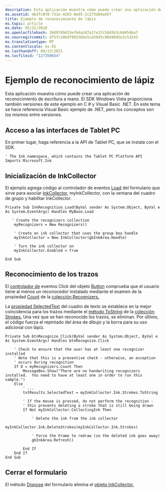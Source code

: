 ```yaml
---
description: Esta aplicación muestra cómo puede crear una aplicación de reconocimiento de escritura a mano. El SDK Windows Vista proporciona también versiones de este ejemplo en C \# y Visual Basic .NET.
ms.assetid: 4b3fc078-731e-4263-8e95-2c273d69a457
title: Ejemplo de reconocimiento de lápiz
ms.topic: article
ms.date: 05/31/2018
ms.openlocfilehash: 30d97d9d15ef64a3d7a1fe1fc5d45b3cb0454ba7
ms.sourcegitcommit: d75fc10b9f0825bbe5ce5045c90d4045e3c53243
ms.translationtype: MT
ms.contentlocale: es-ES
ms.lasthandoff: 09/13/2021
ms.locfileid: "127359654"
---
```

# <a name="ink-recognition-sample"></a>Ejemplo de reconocimiento de lápiz

Esta aplicación muestra cómo puede crear una aplicación de reconocimiento de escritura a mano. El SDK Windows Vista proporciona también versiones de este ejemplo en C \# y Visual Basic .NET. En este tema se hace referencia Visual Basic ejemplo de .NET, pero los conceptos son los mismos entre versiones.

## <a name="access-the-tablet-pc-interfaces"></a>Acceso a las interfaces de Tablet PC

En primer lugar, haga referencia a la API de Tablet PC, que se instala con el SDK.


```VB
' The Ink namespace, which contains the Tablet PC Platform API
Imports Microsoft.Ink
```



## <a name="initialize-the-inkcollector"></a>Inicialización de InkCollector

El ejemplo agrega código al controlador de eventos [Load](/dotnet/api/system.windows.forms.form.load?view=netcore-3.1) del formulario que sirve para asociar [InkCollector](/previous-versions/ms583683(v=vs.100)), myInkCollector, con la ventana del cuadro de grupo y habilitar InkCollector.


```VB
Private Sub InkRecognition_Load(ByVal sender As System.Object, ByVal e As System.EventArgs) Handles MyBase.Load

   ' Create the recognizers collection
    myRecognizers = New Recognizers()

    ' Create an ink collector that uses the group box handle
    myInkCollector = New InkCollector(gbInkArea.Handle)

    ' Turn the ink collector on
    myInkCollector.Enabled = True

End Sub
```



## <a name="recognize-the-strokes"></a>Reconocimiento de los trazos

El [controlador de](/dotnet/api/system.windows.forms.button?view=netcore-3.1) eventos Click del objeto [Button](/dotnet/api/system.windows.forms.control.click?view=netcore-3.1) comprueba que el usuario tiene al menos un reconocedor instalado mediante el examen de la propiedad [Count](/previous-versions/ms828521(v=msdn.10)) de la [colección Recognizers.](/previous-versions/ms828520(v=msdn.10))

La [propiedad SelectedText](/previous-versions/windows/) del cuadro de texto se establece en la mejor coincidencia para los trazos mediante el [método ToString](/previous-versions/ms827836(v=msdn.10)) de la [colección Strokes.](/previous-versions/ms552701(v=vs.100)) Una vez que se han reconocido los trazos, se eliminan. Por último, el código fuerza el repintado del área de dibujo y la borra para su uso adicional con lápiz.


```VB
Private Sub btnRecognize_Click(ByVal sender As System.Object, ByVal e As System.EventArgs) Handles btnRecognize.Click

    ' Check to ensure that the user has at least one recognizer installed
    ' Note that this is a preventive check - otherwise, an exception 
    ' occurs during recognition
    If 0 = myRecognizers.Count Then
        MessageBox.Show("There are no handwriting recognizers installed.  You need to have at least one in order to run this sample.")
    Else
        ' ...
        txtResults.SelectedText = myInkCollector.Ink.Strokes.ToString

        ' If the mouse is pressed, do not perform the recognition -
        ' this prevents deleting a stroke that is still being drawn
        If Not myInkCollector.CollectingInk Then

            ' Delete the ink from the ink collector
            myInkCollector.Ink.DeleteStrokes(myInkCollector.Ink.Strokes)

            ' Force the Frame to redraw (so the deleted ink goes away)
            gbInkArea.Refresh()

        End If
    End If
End Sub
```



## <a name="closing-the-form"></a>Cerrar el formulario

El método [Dispose](/dotnet/api/system.windows.forms.form.dispose?view=netcore-3.1) del formulario elimina el [objeto InkCollector.](/previous-versions/ms583683(v=vs.100))

 

 
